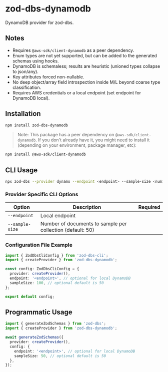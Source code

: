 # zod-dbs-dynamodb

DynamoDB provider for zod-dbs.

## Notes

- Requires `@aws-sdk/client-dynamodb` as a peer dependency.
- Enum types are not yet supported, but can be added to the generated schemas using hooks.
- DynamoDB is schemaless; results are heuristic (unioned types collapse to json/any).
- Key attributes forced non-nullable.
- No deep object/array field introspection inside M/L beyond coarse type classification.
- Requires AWS credentials or a local endpoint (set endpoint for DynamoDB local).

## Installation

```bash
npm install zod-dbs-dynamodb
```

> Note: This package has a peer dependency on `@aws-sdk/client-dynamodb`. If you don't already have it, you might need to install it (depending on your environment, package manager, etc):

```bash
npm install @aws-sdk/client-dynamodb
```

## CLI Usage

```bash
npx zod-dbs --provider dynamo --endpoint <endpoint> --sample-size <num>
```

### Provider Specific CLI Options

| Option          | Description                                                | Required |
| --------------- | ---------------------------------------------------------- | -------- |
| `--endpoint`    | Local endpoint                                             |          |
| `--sample-size` | Number of documents to sample per collection (default: 50) |          |

### Configuration File Example

```ts
import { ZodDbsCliConfig } from 'zod-dbs-cli';
import { createProvider } from 'zod-dbs-dynamodb';

const config: ZodDbsCliConfig = {
  provider: createProvider(),
  endpoint: '<endpoint>', // optional for local DynamoDB
  sampleSize: 100, // optional default is 50
};

export default config;
```

## Programmatic Usage

```ts
import { generateZodSchemas } from 'zod-dbs';
import { createProvider } from 'zod-dbs-dynamodb';

await generateZodSchemas({
  provider: createProvider(),
  config: {
    endpoint: '<endpoint>', // optional for local DynamoDB
    sampleSize: 50, // optional default is 50
  },
});
```
